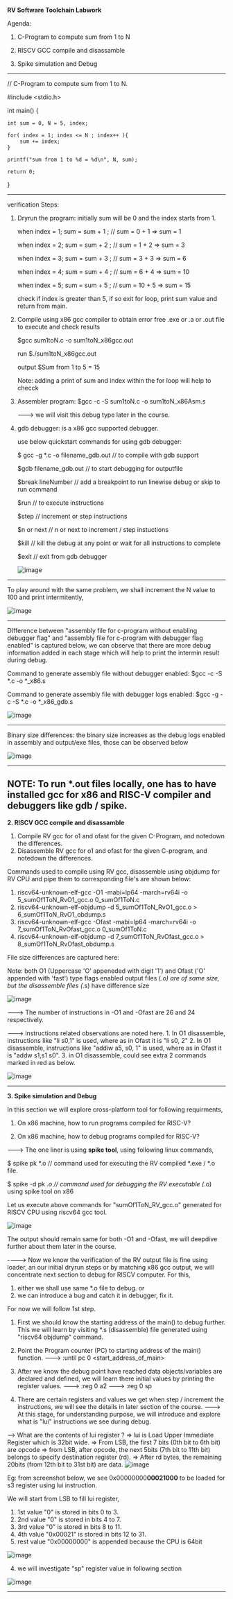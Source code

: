 **RV Software Toolchain Labwork**

Agenda:

   1. C-Program to compute sum from 1 to N

   2. RISCV GCC compile and disassamble

   3. Spike simulation and Debug

-----------------------------------------------------------------------------------------------------------------------------------

// C-Program to compute sum from 1 to N.

#include <stdio.h>

int main() {
    
    int sum = 0, N = 5, index;

    for( index = 1; index <= N ; index++ ){
        sum += index;
    }
    
    printf("sum from 1 to %d = %d\n", N, sum);

    return 0;
}

-----------------------------------------------------------------------------------------------------------------------------------
verification Steps: 

1. Dryrun the program: initially sum will be 0 and the index starts from 1.
   
   when index = 1; sum = sum + 1 ; // sum = 0 + 1 => sum = 1

   when index = 2; sum = sum + 2 ; // sum = 1 + 2 => sum = 3

   when index = 3; sum = sum + 3 ; // sum = 3 + 3 => sum = 6

   when index = 4; sum = sum + 4 ; // sum = 6 + 4 => sum = 10

   when index = 5; sum = sum + 5 ; // sum = 10 + 5 => sum = 15

   check if index is greater than 5, if so exit for loop, print sum value and return from main.
   
3. Compile using x86 gcc compiler to obtain error free .exe or .a or .out file to execute and check results

   $gcc sum1toN.c -o sum1toN_x86gcc.out 

   run $./sum1toN_x86gcc.out

   output $Sum from 1 to 5 = 15

   Note: adding a print of sum and index within the for loop will help to checck 

4. Assembler program: $gcc -c -S sum1toN.c -o sum1toN_x86Asm.s

   ---> we will visit this debug type later in the course.

5. gdb debugger: is a x86 gcc supported debugger.

   use below  quickstart commands for using gdb debugger:

   $ gcc -g *.c -o filename_gdb.out  // to compile with gdb support

   $gdb filename_gdb.out            // to start debugging for outputfile 

   $break lineNumber                // add a breakpoint to run linewise debug or skip to run command

   $run                             // to execute instructions

   $step                            // increment or step instructions

   $n or next                       // n or next to increment / step instuctions

   $kill                            // kill the debug at any point or wait for all instructions to complete
    
   $exit                            // exit from gdb debugger

   ![image](https://github.com/pavankumarka/RISCV-Hardware_Design_Program_by_VSD/assets/22821014/fdda7a05-a11b-4075-a535-6b7bb742a0f0)

----------------------------------------------------------------------------------------------------------------------------------

To play around with the same problem, we shall increment the N value to 100 and print intermitently,

![image](https://github.com/pavankumarka/RISCV-Hardware_Design_Program_by_VSD/assets/22821014/90ad3e17-89f8-41d6-be97-81bf9d3ab4b3)

----------------------------------------------------------------------------------------------------------------------------------
DIfference between "assembly file for c-program without enabling debugger flag" and "assembly file for c-program with debugger flag enabled" is captured below, we can observe that there are more debug information added in each stage which will help to print the intermin result during debug.

Command to generate assembly file without debugger enabled: $gcc -c -S *.c -o *_x86.s

Command to generate assembly file with debugger logs enabled: $gcc -g -c -S *.c -o *_x86_gdb.s

![image](https://github.com/pavankumarka/RISCV-Hardware_Design_Program_by_VSD/assets/22821014/ca7cb901-58b9-4566-b3aa-d49afbc382b3)


----------------------------------------------------------------------------------------------------------------------------------
Binary size differences: the binary size increases as the debug logs enabled in assembly and output/exe files, those can be observed below

![image](https://github.com/pavankumarka/RISCV-Hardware_Design_Program_by_VSD/assets/22821014/c6f3dff8-d04d-46b3-8ff5-1be76053c84a)

----------------------------------------------------------------------------------------------------------------------------------
NOTE: To run *.out files locally, one has to have installed gcc for x86 and RISC-V compiler and debuggers like gdb / spike.
----------------------------------------------------------------------------------------------------------------------------------

 **2. RISCV GCC compile and disassamble**

1. Compile RV gcc for o1 and ofast for the given C-Program, and notedown the differences.
2. Disassemble RV gcc for o1 and ofast for the given C-program, and notedown the differences.

Commands used to compile using RV gcc, disassemble using objdump for RV CPU and pipe them to corresponding file's are shown below:

1. riscv64-unknown-elf-gcc -O1 -mabi=lp64 -march=rv64i -o 5_sumOf1ToN_RvO1_gcc.o 0_sumOf1ToN.c
2. riscv64-unknown-elf-objdump -d 5_sumOf1ToN_RvO1_gcc.o > 6_sumOf1ToN_RvO1_obdump.s
3. riscv64-unknown-elf-gcc -Ofast -mabi=lp64 -march=rv64i -o 7_sumOf1ToN_RvOfast_gcc.o 0_sumOf1ToN.c
4. riscv64-unknown-elf-objdump -d 7_sumOf1ToN_RvOfast_gcc.o > 8_sumOf1ToN_RvOfast_obdump.s

File size differences are captured here: 

Note: both O1 (Uppercase 'O' appeneded with digit '1') and Ofast ('O' appended with 'fast') type flags enabled output files (*.o) are of same size, but the disassemble files (*.s) have difference size

![image](https://github.com/pavankumarka/RISCV-Hardware_Design_Program_by_VSD/assets/22821014/d2c0096d-afea-4748-abb5-f2a5c53f035f)

---> The number of instructions in -O1 and -Ofast are 26 and 24 respectively.

---> instructions related observations are noted here.
      1. In O1 disassemble, instructions like "li s0,1" is used, where as in Ofast it is "li s0, 2"
      2. In O1 disassemble, instructions like "addiw a5, s0, 1" is used, where as in Ofast it is "addw s1,s1 s0".
      3. in O1 disassemble, could see extra 2 commands marked in red as below.

![image](https://github.com/pavankumarka/RISCV-Hardware_Design_Program_by_VSD/assets/22821014/0eb82c43-321c-476a-a31f-eb55b7cdc194)

--------------------------------------------------------------------------------------------------------------
 **3. Spike simulation and Debug**

In this section we will explore cross-platform tool for following requirments, 
 1. On x86 machine, how to run programs compiled for RISC-V?

 2. On x86 machine, how to debug programs compiled for RISC-V?

---> The one liner is using **spike tool**, using following linux commands,

$ spike pk *.o     // command used for executing the RV compiled *.exe / *.o file.

$ spike -d pk *.o   // command used for debugging the RV executable (*.o) using spike tool on x86  

Let us execute above commands for "sumOf1ToN_RV_gcc.o" generated for RISCV CPU using riscv64 gcc tool.

![image](https://github.com/pavankumarka/RISCV-Hardware_Design_Program_by_VSD/assets/22821014/18623935-c04e-484d-a140-637c61f44b59)

The output should remain same for both -O1 and -Ofast, we will deepdive further about them later in the course.

----> Now we know the verification of the RV output file is fine using loader, an our initial dryrun steps or by matching x86 gcc output, we will concentrate next section to debug for RISCV computer. For this,
   1. either we shall use same *.o file to debug.
      or
   3. we can introduce a bug and catch it in debugger, fix it.

For now we will follow 1st step.

1. First we should know the starting address of the main() to debug further.
   This we will learn by visiting *.s (disassemble) file generated using "riscv64 objdump" command.
2. Point the Program counter (PC) to starting address of the main() function.
   ---> :until pc 0 <start_address_of_main>
3. After we know the debug point have reached data objects/variables are declared and defined, we will learn there initial values by printing the register values.
   ---> :reg 0 a2
   ---> :reg 0 sp

4. There are certain registers and values we get when step / increment the instructions, we will see the details in later section of the course.
    ---> At this stage, for understanding purpose, we will introduce and explore what is "lui" instructions we see during debug.

--> What are the contents of lui register ?
   => lui is Load Upper Immediate Register which is 32bit wide. 
   => From LSB, the first 7 bits (0th bit to 6th bit) are opcode
   => from LSB, after opcode, the next 5bits (7th bit to 11th bit) belongs to specify destination register (rd). 
   => After rd bytes, the remaining 20bits (from 12th bit to 31st bit) are data. 
![image](https://github.com/pavankumarka/RISCV-Hardware_Design_Program_by_VSD/assets/22821014/a53beba4-1b44-4753-bedf-31152521af64)

Eg: from screenshot below, we see 0x00000000**00021000** to be loaded for s3 register using lui instruction.

We will start from LSB to fill lui register, 
   1. 1st value "0" is stored in bits 0 to 3.
   2. 2nd value "0" is stored in bits 4 to 7.
   3. 3rd value "0" is stored in bits 8 to 11.
   4. 4th value "0x00021" is stored in bits 12 to 31.
   5. rest value "0x00000000" is appended because the CPU is 64bit

![image](https://github.com/pavankumarka/RISCV-Hardware_Design_Program_by_VSD/assets/22821014/bed320a9-f884-4e21-93d6-62fa4d08ceaa)

4. we will investigate "sp" register value in following section

![image](https://github.com/pavankumarka/RISCV-Hardware_Design_Program_by_VSD/assets/22821014/023f1202-0b7d-4962-bd92-1857df705e27)

-----------------------------------------------------------------------------------------------------------------




 
    



 


